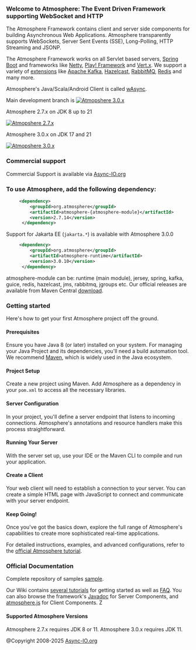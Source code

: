 ### Welcome to Atmosphere: The Event Driven Framework supporting WebSocket and HTTP

The Atmosphere Framework contains client and server side components for building Asynchronous Web Applications. Atmosphere transparently supports WebSockets, Server Sent Events (SSE), Long-Polling, HTTP Streaming and JSONP.

The Atmosphere Framework works on all Servlet based servers, [Spring Boot](https://spring.io/projects/spring-boot) and frameworks like [Netty](http://atmosphere.github.io/nettosphere/), [Play! Framework](http://atmosphere.github.io/atmosphere-play/) and [Vert.x](https://github.com/Atmosphere/atmosphere-vertx). We support a variety of [extensions](https://github.com/Atmosphere/atmosphere-extensions/tree/extensions-2.4.x) like [Apache Kafka](https://github.com/Atmosphere/atmosphere-extensions/tree/master/kafka/modules), [Hazelcast](https://github.com/Atmosphere/atmosphere-extensions/tree/master/hazelcast/modules), [RabbitMQ](https://github.com/Atmosphere/atmosphere-extensions/tree/master/rabbitmq/modules), [Redis](https://github.com/Atmosphere/atmosphere-extensions/tree/master/redis/modules) and many more.

Atmosphere's Java/Scala/Android Client is called [wAsync](https://github.com/Atmosphere/wasync).

Main development branch is [![Atmopshere 3.0.x](https://github.com/Atmosphere/atmosphere/actions/workflows/maven.yml/badge.svg?branch=main)](https://github.com/Atmosphere/atmosphere/actions/workflows/maven.yml)

Atmosphere 2.7.x on JDK 8 up to 21

[![Atmopshere 2.7.x](https://github.com/Atmosphere/atmosphere/actions/workflows/maven.yml/badge.svg?branch=atmosphere-2.7.x)](https://github.com/Atmosphere/atmosphere/actions/workflows/maven.yml)

Atmosphere 3.0.x on JDK 17 and 21

[![Atmopshere 3.0.x](https://github.com/Atmosphere/atmosphere/actions/workflows/maven.yml/badge.svg?branch=main)](https://github.com/Atmosphere/atmosphere/actions/workflows/maven.yml)

### Commercial support
Commercial Support is available via [Async-IO.org](http://async-io.org) 

### To use Atmosphere, add the following dependency:
```xml
     <dependency>
         <groupId>org.atmosphere</groupId>
         <artifactId>atmosphere-{atmosphere-module}</artifactId>
         <version>2.7.14</version>
      </dependency>
```
Support for Jakarta EE (`jakarta.*`) is available with Atmosphere 3.0.0
```xml
     <dependency>
         <groupId>org.atmosphere</groupId>
         <artifactId>atmosphere-runtime</artifactId>
         <version>3.0.10</version>
      </dependency>
```
     
atmosphere-module can be: runtime (main module), jersey, spring, kafka, guice, redis, hazelcast, jms, rabbitmq, jgroups etc. Our official releases are available from Maven Central [download](http://search.maven.org/#search|ga|1|atmosphere).

### Getting started
Here's how to get your first Atmosphere project off the ground.

#### Prerequisites
Ensure you have Java 8 (or later) installed on your system. For managing your Java Project and its dependencies, you'll need a build automation tool. We recommend [Maven](https://maven.apache.org/), which is widely used in the Java ecosystem.

#### Project Setup
Create a new project using Maven. Add Atmosphere as a dependency in your `pom.xml` to access all the necessary libraries.

#### Server Configuration
In your project, you'll define a server endpoint that listens to incoming connections. Atmosphere's annotations and resource handlers make this process straightforward.

#### Running Your Server

With the server set up, use your IDE or the Maven CLI to compile and run your application.

#### Create a Client
Your web client will need to establish a connection to your server. You can create a simple HTML page with JavaScript to connect and communicate with your server endpoint.

#### Keep Going!
Once you've got the basics down, explore the full range of Atmosphere's capabilities to create more sophisticated real-time applications.

For detailed instructions, examples, and advanced configurations, refer to the [official Atmosphere tutorial](https://www.async-io.org/tutorial.html).

### Official Documentation
Complete repository of samples [sample](https://github.com/Atmosphere/atmosphere-samples/). 

Our Wiki contains [several tutorials](https://github.com/Atmosphere/atmosphere/wiki) for getting started as well as [FAQ](https://github.com/Atmosphere/atmosphere/wiki/Frequently-Asked-Questions). You can also browse the framework's [Javadoc](http://atmosphere.github.io/atmosphere/apidocs/) for Server Components, and [atmosphere.js](https://github.com/Atmosphere/atmosphere/wiki/atmosphere.js-API) for Client Components.
                                                                                         Z
#### Supported Atmosphere Versions

Atmosphere 2.7.x requires JDK 8 or 11. Atmosphere 3.0.x requires JDK 11.

@Copyright 2008-2025 [Async-IO.org](http://async-io.org)
